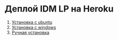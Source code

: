 # Деплой IDM LP на Heroku

1. [Установка с ubuntu](/docs/readme_ubuntu.md)
2. [Установка с windows](/docs/readme_windows.md)
3. [Ручная установка](/docs/readme_manual.md)